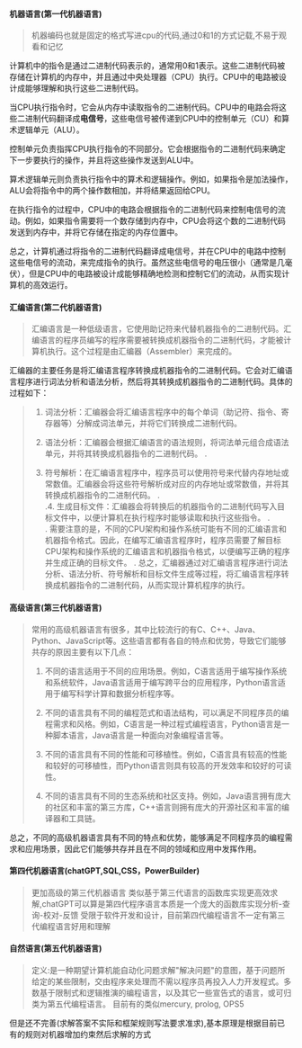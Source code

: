 #### 机器语言(第一代机器语言)
>机器编码也就是固定的格式写进cpu的代码,通过0和1的方式记载,不易于观看和记忆
>
计算机中的指令是通过二进制代码表示的，通常用0和1表示。这些二进制代码被存储在计算机的内存中，并且通过中央处理器（CPU）执行。CPU中的电路被设计成能够理解和执行这些二进制代码。
>
当CPU执行指令时，它会从内存中读取指令的二进制代码。CPU中的电路会将这些二进制代码翻译成**电信号**，这些电信号被传递到CPU中的控制单元（CU）和算术逻辑单元（ALU）。
>
控制单元负责指挥CPU执行指令的不同部分。它会根据指令的二进制代码来确定下一步要执行的操作，并且将这些操作发送到ALU中。
>
算术逻辑单元则负责执行指令中的算术和逻辑操作。例如，如果指令是加法操作，ALU会将指令中的两个操作数相加，并将结果返回给CPU。
>
在执行指令的过程中，CPU中的电路会根据指令的二进制代码来控制电信号的流动。例如，如果指令需要将一个数存储到内存中，CPU会将这个数的二进制代码发送到内存中，并将它存储在指定的内存位置中。
>
总之，计算机通过将指令的二进制代码翻译成电信号，并在CPU中的电路中控制这些电信号的流动，来完成指令的执行。虽然这些电信号的电压很小（通常是几毫伏），但是CPU中的电路被设计成能够精确地检测和控制它们的流动，从而实现计算机的高效运行。

#### 汇编语言(第二代机器语言)
>汇编语言是一种低级语言，它使用助记符来代替机器指令的二进制代码。汇编语言的程序员编写的程序需要被转换成机器指令的二进制代码，才能被计算机执行。这个过程是由汇编器（Assembler）来完成的。
>
汇编器的主要任务是将汇编语言程序转换成机器指令的二进制代码。它会对汇编语言程序进行词法分析和语法分析，然后将其转换成机器指令的二进制代码。具体的过程如下：
>
>1.  词法分析：汇编器会将汇编语言程序中的每个单词（助记符、指令、寄存器等）分解成词法单元，并将它们转换成二进制代码。
>    
>2.  语法分析：汇编器会根据汇编语言的语法规则，将词法单元组合成语法单元，并将其转换成机器指令的二进制代码。
.   
>3.  符号解析：在汇编语言程序中，程序员可以使用符号来代替内存地址或常数值。汇编器会将这些符号解析成对应的内存地址或常数值，并将其转换成机器指令的二进制代码。
.    
.4.  生成目标文件：汇编器会将转换后的机器指令的二进制代码写入目标文件中，以便计算机在执行程序时能够读取和执行这些指令。
.    
.
需要注意的是，不同的CPU架构和操作系统可能有不同的汇编语言和机器指令格式。因此，在编写汇编语言程序时，程序员需要了解目标CPU架构和操作系统的汇编语言和机器指令格式，以便编写正确的程序并生成正确的目标文件。
.
总之，汇编器通过对汇编语言程序进行词法分析、语法分析、符号解析和目标文件生成等过程，将汇编语言程序转换成机器指令的二进制代码，从而实现计算机程序的执行。

#### 高级语言(第三代机器语言)
>常用的高级机器语言有很多，其中比较流行的有C、C++、Java、Python、JavaScript等。这些语言都有各自的特点和优势，导致它们能够共存的原因主要有以下几点：
>
>1.  不同的语言适用于不同的应用场景。例如，C语言适用于编写操作系统和系统软件，Java语言适用于编写跨平台的应用程序，Python语言适用于编写科学计算和数据分析程序等。
>    
>2.  不同的语言具有不同的编程范式和语法结构，可以满足不同程序员的编程需求和风格。例如，C语言是一种过程式编程语言，Python语言是一种脚本语言，Java语言是一种面向对象编程语言等。
>    
>3.  不同的语言具有不同的性能和可移植性。例如，C语言具有较高的性能和较好的可移植性，而Python语言则具有较高的开发效率和较好的可读性。
>    
>4.  不同的语言具有不同的生态系统和社区支持。例如，Java语言拥有庞大的社区和丰富的第三方库，C++语言则拥有庞大的开源社区和丰富的编译器和工具链。
>
总之，不同的高级机器语言具有不同的特点和优势，能够满足不同程序员的编程需求和应用场景，因此它们能够共存并且在不同的领域和应用中发挥作用。
#### 第四代机器语言(chatGPT,SQL,CSS，PowerBuilder)
>更加高级的第三代机器语言
类似基于第三代语言的函数库实现更高效求解,chatGPT可以算是第四代程序语言本质是一个庞大的函数库实现分析-查询-校对-反馈
受限于软件开发和设计，目前第四代编程语言不一定有第三代编程语言好用和理解



#### 自然语言(第五代机器语言)
>定义:是一种期望计算机能自动化问题求解"解决问题"的意图，基于问题所给定的某些限制，交由程序来处理而不需以程序员再投入人力开发程式。多数基于限制式和逻辑推演的编程语言，以及其它一些宣告式的语言，或可归类为第五代编程语言。
目前有的类似mercury, prolog, OPS5
>
但是还不完善(求解答案不实际和框架规则写法要求准求),基本原理是根据目前已有的规则对机器增加约束然后求解的方式